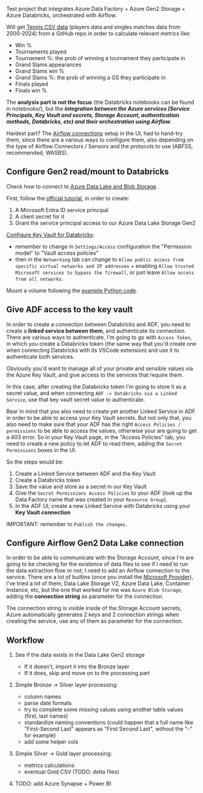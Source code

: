 
Test project that integrates Azure Data Factory + Azure Gen2 Storage + Azure Databricks, orchestrated with Airflow.  

Will get [Tennis CSV data](https://github.com/JeffSackmann/tennis_atp/tree/master) (players data and singles matches data from 2000-2024) from a GitHub repo in order to calculate relevant metrics like:
- Win %
- Tournaments played
- Tournament %: the prob of winning a tournament they participate in
- Grand Slams appearances 
- Grand Slams win %
- Grand Slams %: the prob of winning a GS they participate in
- Finals played
- Finals win %

The **analysis part is not the focus** (the Databricks notebooks can be found in notebooks/), but the ***integration between the Azure services 
(Service Principals, Key Vault and secrets, Storage Account, authentication methods, Databricks, etc) and their orchestration using Airflow***.

Hardest part? The [Airflow connections](https://airflow.apache.org/docs/apache-airflow/stable/authoring-and-scheduling/connections.html) setup in the UI, had to hand-try them, since there are a various ways to configure them, also depending on 
the type of Airflow Connectors / Sensors and the protocols to use  (ABFSS, recommended, WASBS).

## Configure Gen2 read/mount to Databricks

Check how to connect to  [Azure Data Lake and Blob Storage](https://learn.microsoft.com/en-us/azure/databricks/connect/storage/azure-storage).

First, follow the [official tutorial](https://learn.microsoft.com/en-us/azure/databricks/connect/storage/tutorial-azure-storage), in order to create:
1. A Microsoft Entra ID service principal 
1. A client secret for it
1. Grant the service principal access to our Azure Data Lake Storage Gen2


[Configure Key Vault for Databricks](https://learn.microsoft.com/en-us/azure/databricks/security/secrets/secret-scopes): 
- remember to change in `Settings/Access` configuration the "Permission model"  to "Vault access policies"
- then in the `Networking` tab can change to `Allow public access from specific virtual networks and IP addresses` + enabling
            `Allow trusted Microsoft services to bypass the firewall`, or just leave `Allow access from all networks`.


Mount a volume following the [example Python code](https://learn.microsoft.com/en-us/azure/databricks/dbfs/mounts).


## Give ADF access to the key vault

In order to create a connection between Databricks and ADF, you need to create a **linked service between them**, and authenticate its connection.
There are various ways to authenticate, I'm going to go with `Access Token`, in which you create a Databricks token (the same way that you'd create one 
when connecting Databricks with its VSCode extension) and use it to authenticate both services. 

Obviously you'd want to manage all of your private and sensible values via the Azure Key Vault, and give access to the services that require them.

In this case, after creating the Databricks token I'm going to store it as a secret value, and when connecting `ADF -> Databricks via a Linked Service`, 
use that key vault secret value to authenticate.

Bear in mind that you also need to create yet another Linked Service in ADF in order to be able to access your Key Vault secrets.
But not only that, you also need to make sure that your ADF has the right `Access Policies / permissions` to be able to access the values, otherwise your are going
to get a 403 error. So in your Key Vault page, in the "Access Policies" tab, you need to create a new policy to let ADF to read them, adding the `Secret Permissions`
boxes in the UI.

So the steps would be:
1. Create a Linked Service between ADF and the Key Vault
2. Create a Databricks token
3. Save the value and store as a secret in our Key Vault
4. Give the `Secret Permissions Access Policies` to your ADF (look up the Data Factory name that was created in your `Resource Group`).
5. In the ADF UI, create a new Linked Service with Databricks using your **Key Vault connection**

IMPORTANT: remember to `Publish the changes`.

## Configure Airflow Gen2 Data Lake connection

In order to be able to communicate with the Storage Account, since I'm are going to be checking for the existence of data files to see if I need to
run the data extraction flow or not, I need to add an Airflow connection to the service.
There are a lot of builtins (once you install the [Microsoft Provider](https://airflow.apache.org/docs/apache-airflow-providers-microsoft-azure/stable/index.html)),
I've tried a lot of them, Data Lake Storage V2, Azure Data Lake, Container Instance, etc, but the one that worked for me was `Azure Blob Storage`, adding the **connection string** as parameter for the connection.

The connection string is visible inside of the Storage Account secrets, Azure automatically generates 2 keys and 2 connection strings when creating the service, use any of them as parameter for the connection.


## Workflow

1. See if the data exists in the Data Lake Gen2 storage
    * If it doesn't, import it into the Bronze layer
    * If it does, skip and move on to the processing part

1. Simple Bronze -> Silver layer processing: 
    - column names
    - parse date formats
    - try to complete some missing values using another table values (first, last names)
    - standardize naming conventions (could happen that a full name like "First-Second Last" appears as "First Second Last", without the "-" for example)
    - add some helper cols 
1. Simple Silver -> Gold layer processing: 
    - metrics calculations
    - eventual Gold CSV (TODO: delta files)
1. TODO: add Azure Synapse + Power BI 

